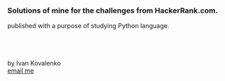 ### Solutions of mine for the challenges from HackerRank.com.
published with a purpose of studying Python language.  
&NewLine;  
&NewLine;  
&NewLine;  
&NewLine;  
by Ivan Kovalenko  
[email me](mailto:inbox@ivankovalenko.com)
